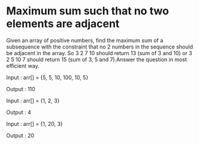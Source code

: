 # Maximum sum such that no two elements are adjacent

Given an array of positive numbers, find the maximum sum of a subsequence with the constraint that no 2 numbers in the sequence should be adjacent in the array. So 3 2 7 10 should return 13 (sum of 3 and 10) or 3 2 5 10 7 should return 15 (sum of 3, 5 and 7).Answer the question in most efficient way.

Input : arr[] = {5, 5, 10, 100, 10, 5}

Output : 110

Input : arr[] = {1, 2, 3}

Output : 4

Input : arr[] = {1, 20, 3}

Output : 20






















